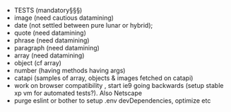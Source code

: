 -  TESTS (mandatory§§§)
-  image (need cautious datamining)
-  date (not settled between pure lunar or hybrid);
-  quote (need datamining)
-  phrase (need datamining)
-  paragraph (need datamining)
-  array (need datamining)
-  object (cf array)
-  number (having methods having args)
-  catapi (samples of array, objects & images fetched on catapi)
-  work on browser compatibility , start ie9 going backwards (setup stable xp vm for automated tests?). Also Netscape
-  purge eslint or bother to setup .env devDependencies, optimize etc
